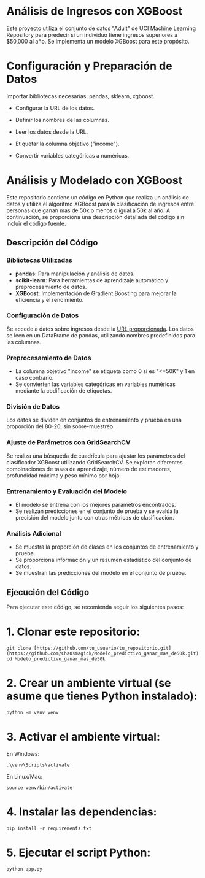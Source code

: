 # Análisis de Ingresos con XGBoost
Este proyecto utiliza el conjunto de datos "Adult" de UCI Machine Learning Repository para predecir si un individuo tiene ingresos superiores a $50,000 al año. Se implementa un modelo XGBoost para este propósito.

# Configuración y Preparación de Datos

Importar bibliotecas necesarias: pandas, sklearn, xgboost.

* Configurar la URL de los datos.

* Definir los nombres de las columnas.

* Leer los datos desde la URL.

* Etiquetar la columna objetivo ("income").

* Convertir variables categóricas a numéricas.

# Análisis y Modelado con XGBoost

Este repositorio contiene un código en Python que realiza un análisis de datos y utiliza el algoritmo XGBoost para la clasificación de ingresos entre personas que ganan mas de 50k o menos o igual a 50k al año. A continuación, se proporciona una descripción detallada del código sin incluir el código fuente.

## Descripción del Código

### Bibliotecas Utilizadas
- **pandas**: Para manipulación y análisis de datos.
- **scikit-learn**: Para herramientas de aprendizaje automático y preprocesamiento de datos.
- **XGBoost**: Implementación de Gradient Boosting para mejorar la eficiencia y el rendimiento.

### Configuración de Datos
Se accede a datos sobre ingresos desde la [URL proporcionada](https://archive.ics.uci.edu/ml/machine-learning-databases/adult/adult.data). Los datos se leen en un DataFrame de pandas, utilizando nombres predefinidos para las columnas.

### Preprocesamiento de Datos
- La columna objetivo "income" se etiqueta como 0 si es "<=50K" y 1 en caso contrario.
- Se convierten las variables categóricas en variables numéricas mediante la codificación de etiquetas.

### División de Datos
Los datos se dividen en conjuntos de entrenamiento y prueba en una proporción del 80-20, sin sobre-muestreo.

### Ajuste de Parámetros con GridSearchCV
Se realiza una búsqueda de cuadrícula para ajustar los parámetros del clasificador XGBoost utilizando GridSearchCV. Se exploran diferentes combinaciones de tasas de aprendizaje, número de estimadores, profundidad máxima y peso mínimo por hoja.

### Entrenamiento y Evaluación del Modelo
- El modelo se entrena con los mejores parámetros encontrados.
- Se realizan predicciones en el conjunto de prueba y se evalúa la precisión del modelo junto con otras métricas de clasificación.

### Análisis Adicional
- Se muestra la proporción de clases en los conjuntos de entrenamiento y prueba.
- Se proporciona información y un resumen estadístico del conjunto de datos.
- Se muestran las predicciones del modelo en el conjunto de prueba.

## Ejecución del Código

Para ejecutar este código, se recomienda seguir los siguientes pasos:

# 1. Clonar este repositorio:

    git clone [https://github.com/tu_usuario/tu_repositorio.git](https://github.com/Cha0smagick/Modelo_predictivo_ganar_mas_de50k.git)
    cd Modelo_predictivo_ganar_mas_de50k

# 2. Crear un ambiente virtual (se asume que tienes Python instalado):

    python -m venv venv

# 3. Activar el ambiente virtual:

En Windows:

    .\venv\Scripts\activate

En Linux/Mac:

    source venv/bin/activate
    
# 4. Instalar las dependencias:

    pip install -r requirements.txt

# 5. Ejecutar el script Python:

    python app.py
